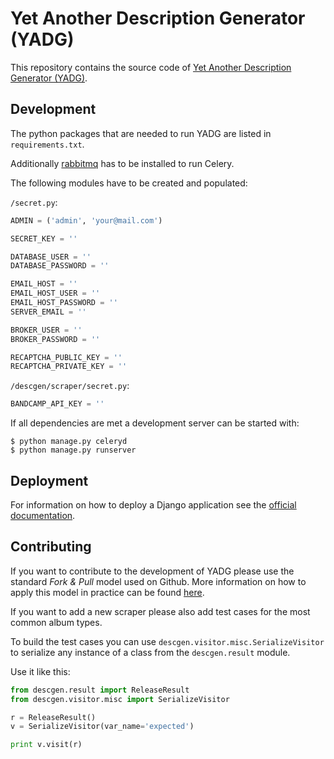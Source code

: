 Yet Another Description Generator (YADG)
========================================

This repository contains the source code of [Yet Another Description Generator (YADG)](https://yadg.cc).

Development
-----------

The python packages that are needed to run YADG are listed in `requirements.txt`.

Additionally [rabbitmq](http://www.rabbitmq.com/) has to be installed to run Celery.

The following modules have to be created and populated:

`/secret.py`:

```python
ADMIN = ('admin', 'your@mail.com')

SECRET_KEY = ''

DATABASE_USER = ''
DATABASE_PASSWORD = ''

EMAIL_HOST = ''
EMAIL_HOST_USER = ''
EMAIL_HOST_PASSWORD = ''
SERVER_EMAIL = ''

BROKER_USER = ''
BROKER_PASSWORD = ''

RECAPTCHA_PUBLIC_KEY = ''
RECAPTCHA_PRIVATE_KEY = ''
```

`/descgen/scraper/secret.py`:

```python
BANDCAMP_API_KEY = ''
```

If all dependencies are met a development server can be started with:

    $ python manage.py celeryd
    $ python manage.py runserver

Deployment
----------

For information on how to deploy a Django application see the [official documentation](https://docs.djangoproject.com/en/dev/howto/deployment/).

Contributing
------------

If you want to contribute to the development of YADG please use the standard *Fork & Pull* model used on Github. More information on how to apply this model in practice can be found [here](https://help.github.com/articles/using-pull-requests/).

If you want to add a new scraper please also add test cases for the most common album types.

To build the test cases you can use `descgen.visitor.misc.SerializeVisitor` to serialize any instance of a class from the `descgen.result` module.

Use it like this:

```python
from descgen.result import ReleaseResult
from descgen.visitor.misc import SerializeVisitor

r = ReleaseResult()
v = SerializeVisitor(var_name='expected')

print v.visit(r)
```